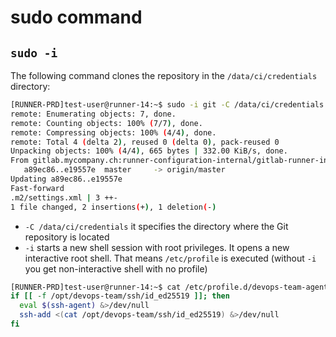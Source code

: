 # sudo command

## `sudo -i`

The following command clones the repository in the `/data/ci/credentials` directory:


```bash
[RUNNER-PRD]test-user@runner-14:~$ sudo -i git -C /data/ci/credentials pull
remote: Enumerating objects: 7, done.
remote: Counting objects: 100% (7/7), done.
remote: Compressing objects: 100% (4/4), done.
remote: Total 4 (delta 2), reused 0 (delta 0), pack-reused 0
Unpacking objects: 100% (4/4), 665 bytes | 332.00 KiB/s, done.
From gitlab.mycompany.ch:runner-configuration-internal/gitlab-runner-infrastructure/runner-home
   a89ec86..e19557e  master     -> origin/master
Updating a89ec86..e19557e
Fast-forward
.m2/settings.xml | 3 ++-
1 file changed, 2 insertions(+), 1 deletion(-)
```

- `-C /data/ci/credentials` it specifies the directory where the Git repository is located
- `-i` starts a new shell session with root privileges. It opens a new interactive root shell. That means `/etc/profile` is executed (without `-i` you get non-interactive shell with no profile)

```bash
[RUNNER-PRD]test-user@runner-14:~$ cat /etc/profile.d/devops-team-agent.sh
if [[ -f /opt/devops-team/ssh/id_ed25519 ]]; then
  eval $(ssh-agent) &>/dev/null
  ssh-add <(cat /opt/devops-team/ssh/id_ed25519) &>/dev/null
fi
```
